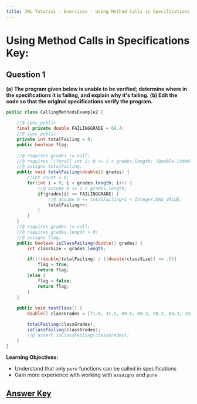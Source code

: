 ```yaml
---
title: JML Tutorial - Exercises - Using Method Calls in Specifications:
---
```

# Using Method Calls in Specifications Key:

## **Question 1**
**(a) The program given below is unable to be verified; determine where in the specifications it is failing, and explain why it's failing.**
**(b) Edit the code so that the original specifications verify the program.**
```Java
public class CallingMethodsExample2 {
	
	//@ spec_public
	final private double FAILINGGRADE = 69.4;
	//@ spec_public
	private int totalFailing = 0;
	public boolean flag;
	
	//@ requires grades != null;
	//@ requires (\forall int i; 0 <= i < grades.length; !Double.isNaN(grades[i]));
	//@ assigns totalFailing;
	public void totalFailing(double[] grades) {
		//int count = 0;
		for(int i = 0; i < grades.length; i++) {
			//@ assume 0 <= i < grades.length;
			if(grades[i] <= FAILINGGRADE) {
				//@ assume 0 <= totalFailing+1 < Integer.MAX_VALUE;
				totalFailing++;
			}
		}
	}
	//@ requires grades != null;
	//@ requires grades.length > 0;
	//@ assigns flag;
	public boolean isClassFailing(double[] grades) {
		int classSize = grades.length;

		if((((double)totalFailing) / ((double)classSize)) >= .5){
			flag = true;
			return flag;
		}else {
			flag = false;
			return flag;
		}
	}
	
	public void testClass() {
		double[] classGrades = {71.6, 31.5, 69.5, 69.3, 98.2, 84.3, 102.0};

		totalFailing(classGrades);
		isClassFailing(classGrades);
		//@ assert isClassFailing(classGrades);
	}
}
```

**Learning Objectives:**
+ Understand that only `pure` functions can be called in specifications
+ Gain more experience with working with `assaigns` and `pure` 

## **[Answer Key](CallingMethodsExKey.md)**
